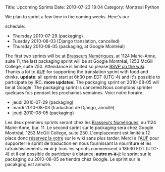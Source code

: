 Title: Upcoming Sprints
Date: 2010-07-23 19:04
Category: Montréal Python

<!--:en-->We plan to sprint a few time in the coming weeks. Here's our
schedule:

-   Thursday 2010-07-29 (packaging)
-   Tuesday 2010-08-03 (Django translation, cancelled)
-   Thursday 2010-08-05 (packaging, at Google Montréal)

The first two sprints will be at [Brasseurs Numériques][], at 1124
Marie-Anne, suite 11, the last packaging sprint will be at Google
Montréal, 1253 McGill College, suite 250. Attendance is limited so
please [RSVP on the wiki][]. Thanks a lot to [AUF][] for supporting the
translation sprint with food and drinks. **update:** all sprints start
at 6h30 pm EDT (UTC-4) and it's possible to participate by IRC. **more
updates:** The packaging sprint on 2010-08-05 will be at Google. The
packaging sprint is canceled.<!--:--><!--:fr-->Nous comptons sprinter
quelques fois pendant les prochaines semaines. Voici notre horaire:

-   jeudi 2010-07-29 (packaging)
-   mardi 2010-08-03 (traduction de Django, annullé)
-   jeudi 2010-08-05 (packaging)

Les deux premiers sprints seront chez les [Brasseurs Numériques][], au
1124 Marie-Anne, bur. 11. Le second sprint sur le packaging sera chez
Google Montréal, 1253 McGill College, suite 250. L'emplacement est
limité à 12 place donc [réservez la votre][RSVP on the wiki] sur le wiki
sans plus tarder. Merci à l'[AUF][] pour supporter le sprint de
traduction en nous fournissant la nourriture et les rafraîchissements.
**m-à-j:** tous les sprints commencent à 18h30 EDT (UTC-4) et il est
possible de participer à distance. **autre m-à-j:** le sprint sur le
packaging du 2010-08-05 se tiendra chez Google. Le sprint sur le
pacakging est annullé.<!--:-->

</p>

  [Brasseurs Numériques]: http://ajah.ca
  [RSVP on the wiki]: http://wiki.montrealpython.org/index.php/Sprints
  [AUF]: http://auf.org

